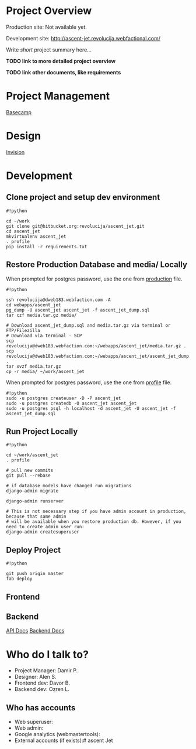 # Project Overview

Production site: Not available yet.

Development site: http://ascent-jet.revolucija.webfactional.com/

Write _short_ project summary here...

**TODO link to more detailed project overview**

**TODO link other documents, like requirements**


# Project Management

[Basecamp](https://basecamp.com/1790140/projects/7056316)


# Design

[Invision](https://projects.invisionapp.com/d/main#/projects/2069859)


# Development

## Clone project and setup dev environment
```
#!python

cd ~/work
git clone git@bitbucket.org:revolucija/ascent_jet.git
cd ascent_jet
mkvirtualenv ascent_jet
. profile
pip install -r requirements.txt
```

## Restore Production Database and media/ Locally

When prompted for postgres password, use the one from [production](https://bitbucket.org/revolucija/ascent_jet/src/4c6cf13d09b82c79ed7bc2ce05c4ecbf192c9d1f/production?at=master) file.

```
#!python

ssh revolucija@dweb183.webfaction.com -A
cd webapps/ascent_jet
pg_dump -U ascent_jet ascent_jet -f ascent_jet_dump.sql
tar czf media.tar.gz media/

# Download ascent_jet_dump.sql and media.tar.gz via terminal or FTP/Filezilla
# Download via terminal - SCP
scp revolucija@dweb183.webfaction.com:~/webapps/ascent_jet/media.tar.gz . 
scp revolucija@dweb183.webfaction.com:~/webapps/ascent_jet/ascent_jet_dump.sql . 
tar xvzf media.tar.gz
cp -r media/ ~/work/ascent_jet
```

When prompted for postgres password, use the one from [profile](https://bitbucket.org/revolucija/ascent_jet/src/25bd7a387e30a0f6537f9a74ec914fbffe2b3b82/profile?at=master) file.
```
#!python
sudo -u postgres createuser -D -P ascent_jet
sudo -u postgres createdb -O ascent_jet ascent_jet
sudo -u postgres psql -h localhost -d ascent_jet -U ascent_jet -f ascent_jet_dump.sql
```

## Run Project Locally
```
#!python

cd ~/work/ascent_jet
. profile

# pull new commits
git pull --rebase

# if database models have changed run migrations
django-admin migrate

django-admin runserver

# This is not necessary step if you have admin account in production, because that same admin
# will be available when you restore production db. However, if you need to create admin user run:
django-admin createsuperuser
```

## Deploy Project
```
#!python

git push origin master
fab deploy
```

## Frontend


## Backend

[API Docs](https://bitbucket.org/revolucija/ascent_jet/wiki/API%20Docs)
[Backend Docs](https://bitbucket.org/revolucija/ascent_jet/wiki/Backend%20Docs)

# Who do I talk to?

* Project Manager: Damir P.
* Designer: Alen S.
* Frontend dev: Davor B.
* Backend dev: Ozren L.

## Who has accounts 

* Web superuser:
* Web admin:
* Google analytics (webmastertools):
* External accounts (if exists):# ascent Jet
